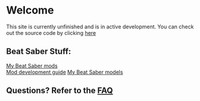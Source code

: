 # Welcome
This site is currently unfinished and is in active development. You can check out the source code by clicking [here](https://github.com/CGray1234/cgray1234.github.io)
<br/>

## Beat Saber Stuff:
[My Beat Saber mods](./bsq-stuff/mods.md)  
[Mod development guide](./bsq-stuff/making-mods/getting-started.md)
[My Beat Saber models](./bs-models/models.md)
<br/>
## Questions? Refer to the [FAQ](./FAQ.md)